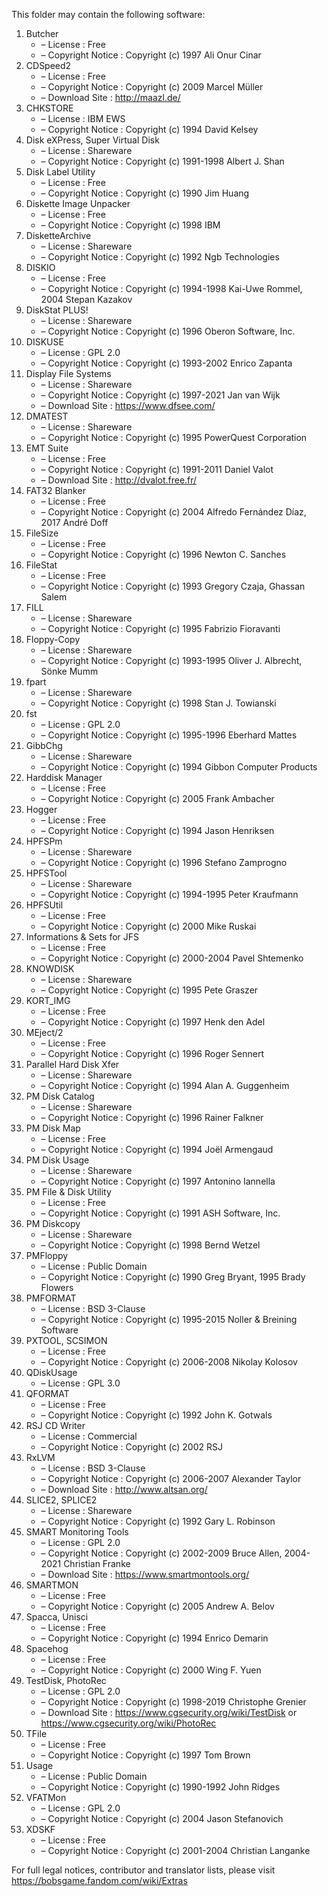 ﻿This folder may contain the following software:

1. Butcher
   - – License : Free
   - – Copyright Notice : Copyright (c) 1997 Ali Onur Cinar
2. CDSpeed2
   - – License : Free
   - – Copyright Notice : Copyright (c) 2009 Marcel Müller
   - – Download Site : http://maazl.de/
3. CHKSTORE
   - – License : IBM EWS
   - – Copyright Notice : Copyright (c) 1994 David Kelsey
4. Disk eXPress, Super Virtual Disk
   - – License : Shareware
   - – Copyright Notice : Copyright (c) 1991-1998 Albert J. Shan
5. Disk Label Utility
   - – License : Free
   - – Copyright Notice : Copyright (c) 1990 Jim Huang
6. Diskette Image Unpacker
   - – License : Free
   - – Copyright Notice : Copyright (c) 1998 IBM
7. DisketteArchive
   - – License : Shareware
   - – Copyright Notice : Copyright (c) 1992 Ngb Technologies
8. DISKIO
   - – License : Free
   - – Copyright Notice : Copyright (c) 1994-1998 Kai-Uwe Rommel, 2004 Stepan Kazakov
9. DiskStat PLUS!
   - – License : Shareware
   - – Copyright Notice : Copyright (c) 1996 Oberon Software, Inc.
10. DISKUSE
    - – License : GPL 2.0
    - – Copyright Notice : Copyright (c) 1993-2002 Enrico Zapanta
11. Display File Systems
    - – License : Shareware
    - – Copyright Notice : Copyright (c) 1997-2021 Jan van Wijk
    - – Download Site : https://www.dfsee.com/
12. DMATEST
    - – License : Shareware
    - – Copyright Notice : Copyright (c) 1995 PowerQuest Corporation
13. EMT Suite
    - – License : Free
    - – Copyright Notice : Copyright (c) 1991-2011 Daniel Valot
    - – Download Site : http://dvalot.free.fr/
14. FAT32 Blanker
    - – License : Free
    - – Copyright Notice : Copyright (c) 2004 Alfredo Fernández Díaz, 2017 André Doff
15. FileSize
    - – License : Free
    - – Copyright Notice : Copyright (c) 1996 Newton C. Sanches
16. FileStat
    - – License : Free
    - – Copyright Notice : Copyright (c) 1993 Gregory Czaja, Ghassan Salem
17. FILL
    - – License : Shareware
    - – Copyright Notice : Copyright (c) 1995 Fabrizio Fioravanti
18. Floppy-Copy
    - – License : Shareware
    - – Copyright Notice : Copyright (c) 1993-1995 Oliver J. Albrecht, Sönke Mumm
19. fpart
    - – License : Shareware
    - – Copyright Notice : Copyright (c) 1998 Stan J. Towianski
20. fst
    - – License : GPL 2.0
    - – Copyright Notice : Copyright (c) 1995-1996 Eberhard Mattes
21. GibbChg
    - – License : Shareware
    - – Copyright Notice : Copyright (c) 1994 Gibbon Computer Products
22. Harddisk Manager
    - – License : Free
    - – Copyright Notice : Copyright (c) 2005 Frank Ambacher
23. Hogger
    - – License : Free
    - – Copyright Notice : Copyright (c) 1994 Jason Henriksen
24. HPFSPm
    - – License : Shareware
    - – Copyright Notice : Copyright (c) 1996 Stefano Zamprogno
25. HPFSTool
    - – License : Shareware
    - – Copyright Notice : Copyright (c) 1994-1995 Peter Kraufmann
26. HPFSUtil
    - – License : Free
    - – Copyright Notice : Copyright (c) 2000 Mike Ruskai
27. Informations & Sets for JFS
    - – License : Free
    - – Copyright Notice : Copyright (c) 2000-2004 Pavel Shtemenko
28. KNOWDISK
    - – License : Shareware
    - – Copyright Notice : Copyright (c) 1995 Pete Graszer
29. KORT_IMG
    - – License : Free
    - – Copyright Notice : Copyright (c) 1997 Henk den Adel
30. MEject/2
    - – License : Free
    - – Copyright Notice : Copyright (c) 1996 Roger Sennert
31. Parallel Hard Disk Xfer
    - – License : Shareware
    - – Copyright Notice : Copyright (c) 1994 Alan A. Guggenheim
32. PM Disk Catalog
    - – License : Shareware
    - – Copyright Notice : Copyright (c) 1996 Rainer Falkner
33. PM Disk Map
    - – License : Free
    - – Copyright Notice : Copyright (c) 1994 Joël Armengaud
34. PM Disk Usage
    - – License : Shareware
    - – Copyright Notice : Copyright (c) 1997 Antonino Iannella
35. PM File & Disk Utility
    - – License : Free
    - – Copyright Notice : Copyright (c) 1991 ASH Software, Inc.
36. PM Diskcopy
    - – License : Shareware
    - – Copyright Notice : Copyright (c) 1998 Bernd Wetzel
37. PMFloppy
    - – License : Public Domain
    - – Copyright Notice : Copyright (c) 1990 Greg Bryant, 1995 Brady Flowers
38. PMFORMAT
    - – License : BSD 3-Clause
    - – Copyright Notice : Copyright (c) 1995-2015 Noller & Breining Software
39. PXTOOL, SCSIMON
    - – License : Free
    - – Copyright Notice : Copyright (c) 2006-2008 Nikolay Kolosov
40. QDiskUsage
    - – License : GPL 3.0
41. QFORMAT
    - – License : Free
    - – Copyright Notice : Copyright (c) 1992 John K. Gotwals
42. RSJ CD Writer
    - – License : Commercial
    - – Copyright Notice : Copyright (c) 2002 RSJ
43. RxLVM
    - – License : BSD 3-Clause
    - – Copyright Notice : Copyright (c) 2006-2007 Alexander Taylor
    - – Download Site : http://www.altsan.org/
44. SLICE2, SPLICE2
    - – License : Shareware
    - – Copyright Notice : Copyright (c) 1992 Gary L. Robinson
45. SMART Monitoring Tools
    - – License : GPL 2.0
    - – Copyright Notice : Copyright (c) 2002-2009 Bruce Allen, 2004-2021 Christian Franke
    - – Download Site : https://www.smartmontools.org/
46. SMARTMON
    - – License : Free
    - – Copyright Notice : Copyright (c) 2005 Andrew A. Belov
47. Spacca, Unisci
    - – License : Free
    - – Copyright Notice : Copyright (c) 1994 Enrico Demarin
48. Spacehog
    - – License : Free
    - – Copyright Notice : Copyright (c) 2000 Wing F. Yuen
49. TestDisk, PhotoRec
    - – License : GPL 2.0
    - – Copyright Notice : Copyright (c) 1998-2019 Christophe Grenier
    - – Download Site : https://www.cgsecurity.org/wiki/TestDisk or https://www.cgsecurity.org/wiki/PhotoRec
50. TFile
    - – License : Free
    - – Copyright Notice : Copyright (c) 1997 Tom Brown
51. Usage
    - – License : Public Domain
    - – Copyright Notice : Copyright (c) 1990-1992 John Ridges
52. VFATMon
    - – License : GPL 2.0
    - – Copyright Notice : Copyright (c) 2004 Jason Stefanovich
53. XDSKF
    - – License : Free
    - – Copyright Notice : Copyright (c) 2001-2004 Christian Langanke

For full legal notices, contributor and translator lists, please visit https://bobsgame.fandom.com/wiki/Extras
